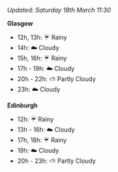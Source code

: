*Updated: Saturday 18th March 11:30*

**Glasgow**

* 12h, 13h: :umbrella: Rainy
* 14h: :cloud: Cloudy
* 15h, 16h: :umbrella: Rainy
* 17h - 19h: :cloud: Cloudy
* 20h - 22h: :partly_sunny: Partly Cloudy
* 23h: :cloud: Cloudy

**Edinburgh**

* 12h: :umbrella: Rainy
* 13h - 16h: :cloud: Cloudy
* 17h, 18h: :umbrella: Rainy
* 19h: :cloud: Cloudy
* 20h - 23h: :partly_sunny: Partly Cloudy
